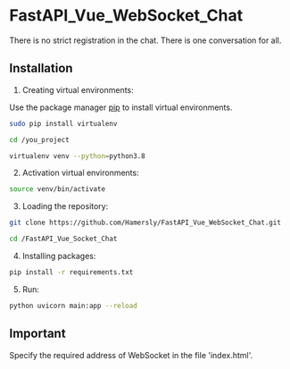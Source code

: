 # FastAPI_Vue_WebSocket_Chat

There is no strict registration in the chat. There is one conversation for all.

## Installation

1. Creating virtual environments:

Use the package manager [pip](https://pypi.org/project/pip/) to install virtual environments.

```bash
sudo pip install virtualenv
```

```bash
cd /you_project
```

```bash
virtualenv venv --python=python3.8
```

2. Activation virtual environments:

```bash
source venv/bin/activate
```

3. Loading the repository:

```bash
git clone https://github.com/Hamersly/FastAPI_Vue_WebSocket_Chat.git
```

```bash
cd /FastAPI_Vue_Socket_Chat
```

4. Installing packages:

```bash
pip install -r requirements.txt
```

5. Run:

```bash
python uvicorn main:app --reload
```
## Important

Specify the required address of WebSocket in the file 'index.html'.
